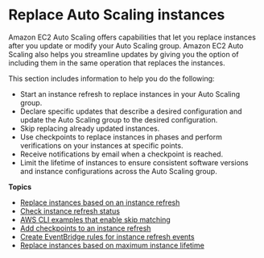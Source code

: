 # Replace Auto Scaling instances<a name="ec2-auto-scaling-group-replacing-instances"></a>

Amazon EC2 Auto Scaling offers capabilities that let you replace instances after you update or modify your Auto Scaling group\. Amazon EC2 Auto Scaling also helps you streamline updates by giving you the option of including them in the same operation that replaces the instances\.

This section includes information to help you do the following:
+ Start an instance refresh to replace instances in your Auto Scaling group\.
+ Declare specific updates that describe a desired configuration and update the Auto Scaling group to the desired configuration\.
+ Skip replacing already updated instances\.
+ Use checkpoints to replace instances in phases and perform verifications on your instances at specific points\.
+ Receive notifications by email when a checkpoint is reached\.
+ Limit the lifetime of instances to ensure consistent software versions and instance configurations across the Auto Scaling group\.

**Topics**
+ [Replace instances based on an instance refresh](asg-instance-refresh.md)
+ [Check instance refresh status](check-status-instance-refresh.md)
+ [AWS CLI examples that enable skip matching](asg-instance-refresh-skip-matching.md)
+ [Add checkpoints to an instance refresh](asg-adding-checkpoints-instance-refresh.md)
+ [Create EventBridge rules for instance refresh events](monitor-events-eventbridge-sns.md)
+ [Replace instances based on maximum instance lifetime](asg-max-instance-lifetime.md)
